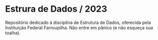 # __Estrura de Dados / 2023__
Repositório dedicado à disciplina de Estrutura de Dados, oferecida pela Instituição Federal Farroupilha. 
Não entre em pânico (e não esqueça sua toalha).
